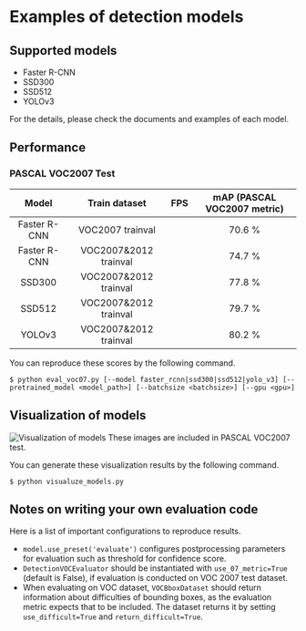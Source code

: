 # Examples of detection models

## Supported models
- Faster R-CNN
- SSD300
- SSD512
- YOLOv3

For the details, please check the documents and examples of each model.

## Performance

### PASCAL VOC2007 Test

| Model | Train dataset | FPS | mAP (PASCAL VOC2007 metric) |
|:-:|:-:|:-:|:-:|
| Faster R-CNN | VOC2007 trainval | | 70.6 % |
| Faster R-CNN | VOC2007\&2012 trainval | | 74.7 % |
| SSD300 | VOC2007\&2012 trainval | | 77.8 % |
| SSD512 | VOC2007\&2012 trainval | | 79.7 % |
| YOLOv3 | VOC2007\&2012 trainval | | 80.2 % |

You can reproduce these scores by the following command.
```
$ python eval_voc07.py [--model faster_rcnn|ssd300|ssd512|yolo_v3] [--pretrained_model <model_path>] [--batchsize <batchsize>] [--gpu <gpu>]
```

## Visualization of models

![Visualization of models](https://cloud.githubusercontent.com/assets/2062128/26337670/44a2a202-3fb5-11e7-8b88-6eb9886a9915.png)
These images are included in PASCAL VOC2007 test.

You can generate these visualization results by the following command.
```
$ python visualuze_models.py
```

## Notes on writing your own evaluation code

Here is a list of important configurations to reproduce results.

+ `model.use_preset('evaluate')` configures postprocessing parameters for evaluation such as threshold for confidence score.
+ `DetectionVOCEvaluator` should be instantiated with `use_07_metric=True` (default is False), if evaluation is conducted on VOC 2007 test dataset.
+ When evaluating on VOC dataset, `VOCBboxDataset` should return information about difficulties of bounding boxes, as the evaluation metric expects that to be included.
The dataset returns it by setting `use_difficult=True` and `return_difficult=True`.
